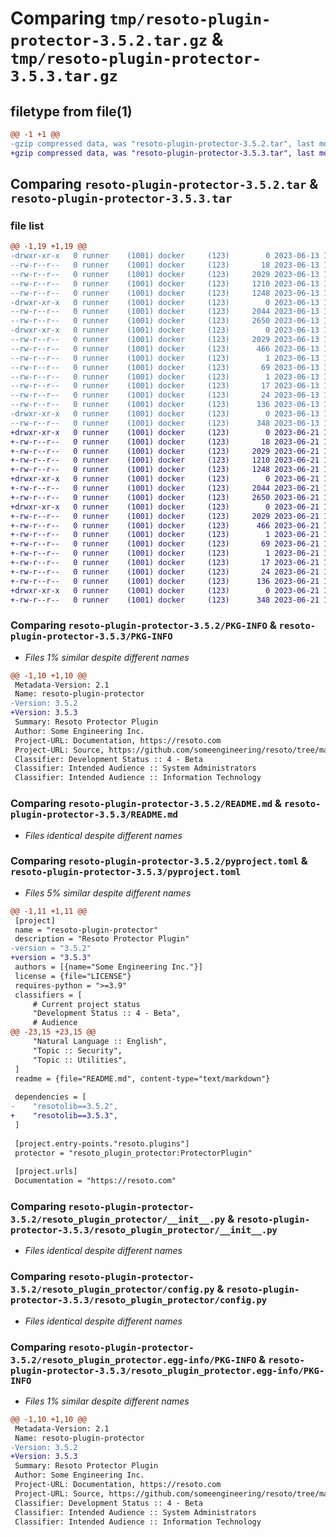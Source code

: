 # Comparing `tmp/resoto-plugin-protector-3.5.2.tar.gz` & `tmp/resoto-plugin-protector-3.5.3.tar.gz`

## filetype from file(1)

```diff
@@ -1 +1 @@
-gzip compressed data, was "resoto-plugin-protector-3.5.2.tar", last modified: Tue Jun 13 13:05:55 2023, max compression
+gzip compressed data, was "resoto-plugin-protector-3.5.3.tar", last modified: Wed Jun 21 14:18:11 2023, max compression
```

## Comparing `resoto-plugin-protector-3.5.2.tar` & `resoto-plugin-protector-3.5.3.tar`

### file list

```diff
@@ -1,19 +1,19 @@
-drwxr-xr-x   0 runner    (1001) docker     (123)        0 2023-06-13 13:05:55.718905 resoto-plugin-protector-3.5.2/
--rw-r--r--   0 runner    (1001) docker     (123)       18 2023-06-13 13:03:06.000000 resoto-plugin-protector-3.5.2/MANIFEST.in
--rw-r--r--   0 runner    (1001) docker     (123)     2029 2023-06-13 13:05:55.718905 resoto-plugin-protector-3.5.2/PKG-INFO
--rw-r--r--   0 runner    (1001) docker     (123)     1210 2023-06-13 13:03:06.000000 resoto-plugin-protector-3.5.2/README.md
--rw-r--r--   0 runner    (1001) docker     (123)     1248 2023-06-13 13:03:06.000000 resoto-plugin-protector-3.5.2/pyproject.toml
-drwxr-xr-x   0 runner    (1001) docker     (123)        0 2023-06-13 13:05:55.714904 resoto-plugin-protector-3.5.2/resoto_plugin_protector/
--rw-r--r--   0 runner    (1001) docker     (123)     2044 2023-06-13 13:03:06.000000 resoto-plugin-protector-3.5.2/resoto_plugin_protector/__init__.py
--rw-r--r--   0 runner    (1001) docker     (123)     2650 2023-06-13 13:03:06.000000 resoto-plugin-protector-3.5.2/resoto_plugin_protector/config.py
-drwxr-xr-x   0 runner    (1001) docker     (123)        0 2023-06-13 13:05:55.714904 resoto-plugin-protector-3.5.2/resoto_plugin_protector.egg-info/
--rw-r--r--   0 runner    (1001) docker     (123)     2029 2023-06-13 13:05:55.000000 resoto-plugin-protector-3.5.2/resoto_plugin_protector.egg-info/PKG-INFO
--rw-r--r--   0 runner    (1001) docker     (123)      466 2023-06-13 13:05:55.000000 resoto-plugin-protector-3.5.2/resoto_plugin_protector.egg-info/SOURCES.txt
--rw-r--r--   0 runner    (1001) docker     (123)        1 2023-06-13 13:05:55.000000 resoto-plugin-protector-3.5.2/resoto_plugin_protector.egg-info/dependency_links.txt
--rw-r--r--   0 runner    (1001) docker     (123)       69 2023-06-13 13:05:55.000000 resoto-plugin-protector-3.5.2/resoto_plugin_protector.egg-info/entry_points.txt
--rw-r--r--   0 runner    (1001) docker     (123)        1 2023-06-13 13:04:16.000000 resoto-plugin-protector-3.5.2/resoto_plugin_protector.egg-info/not-zip-safe
--rw-r--r--   0 runner    (1001) docker     (123)       17 2023-06-13 13:05:55.000000 resoto-plugin-protector-3.5.2/resoto_plugin_protector.egg-info/requires.txt
--rw-r--r--   0 runner    (1001) docker     (123)       24 2023-06-13 13:05:55.000000 resoto-plugin-protector-3.5.2/resoto_plugin_protector.egg-info/top_level.txt
--rw-r--r--   0 runner    (1001) docker     (123)      136 2023-06-13 13:05:55.718905 resoto-plugin-protector-3.5.2/setup.cfg
-drwxr-xr-x   0 runner    (1001) docker     (123)        0 2023-06-13 13:05:55.714904 resoto-plugin-protector-3.5.2/test/
--rw-r--r--   0 runner    (1001) docker     (123)      348 2023-06-13 13:03:06.000000 resoto-plugin-protector-3.5.2/test/test_config.py
+drwxr-xr-x   0 runner    (1001) docker     (123)        0 2023-06-21 14:18:11.706483 resoto-plugin-protector-3.5.3/
+-rw-r--r--   0 runner    (1001) docker     (123)       18 2023-06-21 14:15:34.000000 resoto-plugin-protector-3.5.3/MANIFEST.in
+-rw-r--r--   0 runner    (1001) docker     (123)     2029 2023-06-21 14:18:11.706483 resoto-plugin-protector-3.5.3/PKG-INFO
+-rw-r--r--   0 runner    (1001) docker     (123)     1210 2023-06-21 14:15:34.000000 resoto-plugin-protector-3.5.3/README.md
+-rw-r--r--   0 runner    (1001) docker     (123)     1248 2023-06-21 14:15:34.000000 resoto-plugin-protector-3.5.3/pyproject.toml
+drwxr-xr-x   0 runner    (1001) docker     (123)        0 2023-06-21 14:18:11.706483 resoto-plugin-protector-3.5.3/resoto_plugin_protector/
+-rw-r--r--   0 runner    (1001) docker     (123)     2044 2023-06-21 14:15:34.000000 resoto-plugin-protector-3.5.3/resoto_plugin_protector/__init__.py
+-rw-r--r--   0 runner    (1001) docker     (123)     2650 2023-06-21 14:15:34.000000 resoto-plugin-protector-3.5.3/resoto_plugin_protector/config.py
+drwxr-xr-x   0 runner    (1001) docker     (123)        0 2023-06-21 14:18:11.706483 resoto-plugin-protector-3.5.3/resoto_plugin_protector.egg-info/
+-rw-r--r--   0 runner    (1001) docker     (123)     2029 2023-06-21 14:18:11.000000 resoto-plugin-protector-3.5.3/resoto_plugin_protector.egg-info/PKG-INFO
+-rw-r--r--   0 runner    (1001) docker     (123)      466 2023-06-21 14:18:11.000000 resoto-plugin-protector-3.5.3/resoto_plugin_protector.egg-info/SOURCES.txt
+-rw-r--r--   0 runner    (1001) docker     (123)        1 2023-06-21 14:18:11.000000 resoto-plugin-protector-3.5.3/resoto_plugin_protector.egg-info/dependency_links.txt
+-rw-r--r--   0 runner    (1001) docker     (123)       69 2023-06-21 14:18:11.000000 resoto-plugin-protector-3.5.3/resoto_plugin_protector.egg-info/entry_points.txt
+-rw-r--r--   0 runner    (1001) docker     (123)        1 2023-06-21 14:16:36.000000 resoto-plugin-protector-3.5.3/resoto_plugin_protector.egg-info/not-zip-safe
+-rw-r--r--   0 runner    (1001) docker     (123)       17 2023-06-21 14:18:11.000000 resoto-plugin-protector-3.5.3/resoto_plugin_protector.egg-info/requires.txt
+-rw-r--r--   0 runner    (1001) docker     (123)       24 2023-06-21 14:18:11.000000 resoto-plugin-protector-3.5.3/resoto_plugin_protector.egg-info/top_level.txt
+-rw-r--r--   0 runner    (1001) docker     (123)      136 2023-06-21 14:18:11.706483 resoto-plugin-protector-3.5.3/setup.cfg
+drwxr-xr-x   0 runner    (1001) docker     (123)        0 2023-06-21 14:18:11.706483 resoto-plugin-protector-3.5.3/test/
+-rw-r--r--   0 runner    (1001) docker     (123)      348 2023-06-21 14:15:34.000000 resoto-plugin-protector-3.5.3/test/test_config.py
```

### Comparing `resoto-plugin-protector-3.5.2/PKG-INFO` & `resoto-plugin-protector-3.5.3/PKG-INFO`

 * *Files 1% similar despite different names*

```diff
@@ -1,10 +1,10 @@
 Metadata-Version: 2.1
 Name: resoto-plugin-protector
-Version: 3.5.2
+Version: 3.5.3
 Summary: Resoto Protector Plugin
 Author: Some Engineering Inc.
 Project-URL: Documentation, https://resoto.com
 Project-URL: Source, https://github.com/someengineering/resoto/tree/main/plugins/protector
 Classifier: Development Status :: 4 - Beta
 Classifier: Intended Audience :: System Administrators
 Classifier: Intended Audience :: Information Technology
```

### Comparing `resoto-plugin-protector-3.5.2/README.md` & `resoto-plugin-protector-3.5.3/README.md`

 * *Files identical despite different names*

### Comparing `resoto-plugin-protector-3.5.2/pyproject.toml` & `resoto-plugin-protector-3.5.3/pyproject.toml`

 * *Files 5% similar despite different names*

```diff
@@ -1,11 +1,11 @@
 [project]
 name = "resoto-plugin-protector"
 description = "Resoto Protector Plugin"
-version = "3.5.2"
+version = "3.5.3"
 authors = [{name="Some Engineering Inc."}]
 license = {file="LICENSE"}
 requires-python = ">=3.9"
 classifiers = [
     # Current project status
     "Development Status :: 4 - Beta",
     # Audience
@@ -23,15 +23,15 @@
     "Natural Language :: English",
     "Topic :: Security",
     "Topic :: Utilities",
 ]
 readme = {file="README.md", content-type="text/markdown"}
 
 dependencies = [
-    "resotolib==3.5.2",
+    "resotolib==3.5.3",
 ]
 
 [project.entry-points."resoto.plugins"]
 protector = "resoto_plugin_protector:ProtectorPlugin"
 
 [project.urls]
 Documentation = "https://resoto.com"
```

### Comparing `resoto-plugin-protector-3.5.2/resoto_plugin_protector/__init__.py` & `resoto-plugin-protector-3.5.3/resoto_plugin_protector/__init__.py`

 * *Files identical despite different names*

### Comparing `resoto-plugin-protector-3.5.2/resoto_plugin_protector/config.py` & `resoto-plugin-protector-3.5.3/resoto_plugin_protector/config.py`

 * *Files identical despite different names*

### Comparing `resoto-plugin-protector-3.5.2/resoto_plugin_protector.egg-info/PKG-INFO` & `resoto-plugin-protector-3.5.3/resoto_plugin_protector.egg-info/PKG-INFO`

 * *Files 1% similar despite different names*

```diff
@@ -1,10 +1,10 @@
 Metadata-Version: 2.1
 Name: resoto-plugin-protector
-Version: 3.5.2
+Version: 3.5.3
 Summary: Resoto Protector Plugin
 Author: Some Engineering Inc.
 Project-URL: Documentation, https://resoto.com
 Project-URL: Source, https://github.com/someengineering/resoto/tree/main/plugins/protector
 Classifier: Development Status :: 4 - Beta
 Classifier: Intended Audience :: System Administrators
 Classifier: Intended Audience :: Information Technology
```


